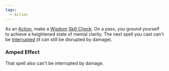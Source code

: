 ```yaml
---  
tags:  
  - Action  
---  
```

As an [Action](./Action.md), make a [Wisdom](./Wisdom.md) [Skill Check](./Skill%20Check.md). On a pass, you ground yourself to achieve a heightened state of mental clarity. The next spell you cast can't be [Interrupted](./Interrupt.md) (it can still be disrupted by damage).  
  
### Amped Effect  
That spell also can't be interrupted by damage.